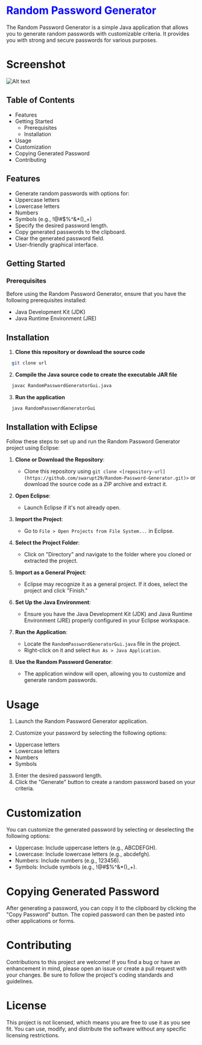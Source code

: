 
# <span style="color:blue">Random Password Generator</span>

The Random Password Generator is a simple Java application that allows you to generate random passwords with customizable criteria. It provides you with strong and secure passwords for various purposes.

# Screenshot

![Alt text](https://github.com/swarupt29/Random-Password-Generator/assets/118194258/2951e592-caa6-4889-aac0-db1576a20e29)
## Table of Contents

- Features
- Getting Started
  - Prerequisites
  - Installation
- Usage
- Customization
- Copying Generated Password
- Contributing

## Features

- Generate random passwords with options for:
 - Uppercase letters
 - Lowercase letters
 - Numbers
 - Symbols (e.g., !@#$%^&*()_+)
- Specify the desired password length.
- Copy generated passwords to the clipboard.
- Clear the generated password field.
- User-friendly graphical interface.

## Getting Started

  ### Prerequisites
  Before using the Random Password Generator, ensure that you have the following prerequisites installed:

  - Java Development Kit (JDK)
  - Java Runtime Environment (JRE)

## Installation

1. **Clone this repository or download the source code**

```bash
  git clone url
```
2. **Compile the Java source code to create the executable JAR file**

```bash
  javac RandomPasswordGeneratorGui.java
```
3. **Run the application**

``` bash
  java RandomPasswordGeneratorGui
```

## Installation with Eclipse

Follow these steps to set up and run the Random Password Generator project using Eclipse:

1. **Clone or Download the Repository**: 
   - Clone this repository using `git clone <[repository-url](https://github.com/swarupt29/Random-Password-Generator.git)>` or download the source code as a ZIP archive and extract it.

2. **Open Eclipse**:
   - Launch Eclipse if it's not already open.

3. **Import the Project**:
   - Go to `File > Open Projects from File System...` in Eclipse.

4. **Select the Project Folder**:
   - Click on "Directory" and navigate to the folder where you cloned or extracted the project.

5. **Import as a General Project**:
   - Eclipse may recognize it as a general project. If it does, select the project and click "Finish."

6. **Set Up the Java Environment**:
   - Ensure you have the Java Development Kit (JDK) and Java Runtime Environment (JRE) properly configured in your Eclipse workspace.

7. **Run the Application**:
   - Locate the `RandomPasswordGeneratorGui.java` file in the project.
   - Right-click on it and select `Run As > Java Application`.

8. **Use the Random Password Generator**:
   - The application window will open, allowing you to customize and generate random passwords.


# Usage
1. Launch the Random Password Generator application.

2. Customize your password by selecting the following options:

 - Uppercase letters
 - Lowercase letters
 - Numbers
 - Symbols
3. Enter the desired password length.
4. Click the "Generate" button to create a random password based on your criteria.

# Customization
You can customize the generated password by selecting or deselecting the following options:

 - Uppercase: Include uppercase letters (e.g., ABCDEFGH).
 - Lowercase: Include lowercase letters (e.g., abcdefgh).
 - Numbers: Include numbers (e.g., 123456).
 - Symbols: Include symbols (e.g., !@#$%^&*()_+).

# Copying Generated Password
After generating a password, you can copy it to the clipboard by clicking the "Copy Password" button. The copied password can then be pasted into other applications or forms.

# Contributing
Contributions to this project are welcome! If you find a bug or have an enhancement in mind, please open an issue or create a pull request with your changes. Be sure to follow the project's coding standards and guidelines.

# License
This project is not licensed, which means you are free to use it as you see fit. You can use, modify, and distribute the software without any specific licensing restrictions.
